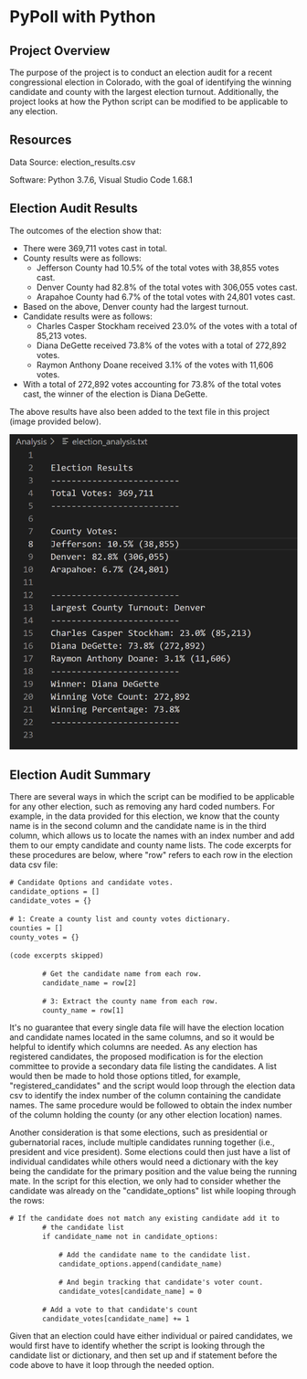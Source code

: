 # PyPoll with Python

## Project Overview
The purpose of the project is to conduct an election audit for a recent congressional election in Colorado, with the goal of identifying the winning candidate and county with the largest election turnout. Additionally, the project looks at how the Python script can be modified to be applicable to any election.

## Resources
Data Source: election_results.csv

Software: Python 3.7.6, Visual Studio Code 1.68.1

## Election Audit Results
The outcomes of the election show that:
- There were 369,711 votes cast in total.
- County results were as follows:
  - Jefferson County had 10.5% of the total votes with 38,855 votes cast. 
  - Denver County had 82.8% of the total votes with 306,055 votes cast. 
  - Arapahoe County had 6.7% of the total votes with 24,801 votes cast.
- Based on the above, Denver county had the largest turnout.
- Candidate results were as follows:
  - Charles Casper Stockham received 23.0% of the votes with a total of 85,213 votes. 
  - Diana DeGette received 73.8% of the votes with a total of 272,892 votes. 
  - Raymon Anthony Doane received 3.1% of the votes with 11,606 votes.
- With a total of 272,892 votes accounting for 73.8% of the total votes cast, the winner of the election is Diana DeGette.

The above results have also been added to the text file in this project (image provided below).

![This is an image](https://github.com/EricaEidelman/Election_Analysis/blob/main/text_output.png)
    
## Election Audit Summary
There are several ways in which the script can be modified to be applicable for any other election, such as removing any hard coded numbers. For example, in the data provided for this election, we know that the county name is in the second column and the candidate name is in the third column, which allows us to locate the names with an index number and add them to our empty candidate and county name lists. The code excerpts for these procedures are below, where "row" refers to each row in the election data csv file:

```
# Candidate Options and candidate votes.
candidate_options = []
candidate_votes = {}

# 1: Create a county list and county votes dictionary.
counties = []
county_votes = {}

(code excerpts skipped)

        # Get the candidate name from each row.
        candidate_name = row[2]

        # 3: Extract the county name from each row.
        county_name = row[1]
```
It's no guarantee that every single data file will have the election location and candidate names located in the same columns, and so it would be helpful to identify which columns are needed. As any election has registered candidates, the proposed modification is for the election committee to provide a secondary data file listing the candidates. A list would then be made to hold those options titled, for example, "registered_candidates" and the script would loop through the election data csv to identify the index number of the column containing the candidate names. The same procedure would be followed to obtain the index number of the column holding the county (or any other election location) names.

Another consideration is that some elections, such as presidential or gubernatorial races, include multiple candidates running together (i.e., president and vice president). Some elections could then just have a list of individual candidates while others would need a dictionary with the key being the candidate for the primary position and the value being the running mate. In the script for this election, we only had to consider whether the candidate was already on the "candidate_options" list while looping through the rows:

```
# If the candidate does not match any existing candidate add it to
        # the candidate list
        if candidate_name not in candidate_options:

            # Add the candidate name to the candidate list.
            candidate_options.append(candidate_name)

            # And begin tracking that candidate's voter count.
            candidate_votes[candidate_name] = 0

        # Add a vote to that candidate's count
        candidate_votes[candidate_name] += 1
```
Given that an election could have either individual or paired candidates, we would first have to identify whether the script is looking through the candidate list or dictionary, and then set up and if statement before the code above to have it loop through the needed option.
